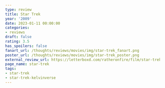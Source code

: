 ```yaml
---
type: review
title: Star Trek
year: '2009'
date: 2023-01-11 00:00:00
categories:
- reviews
draft: false
rating: 3.5
has_spoilers: false
fanart_url: /thoughts/reviews/movies/img/star-trek_fanart.png
poster_url: /thoughts/reviews/movies/img/star-trek_poster.png
external_review_url: https://letterboxd.com/ratheronfire/film/star-trek/
page_name: star-trek
tags:
- star-trek
- star-trek-kelvinverse
---
```


